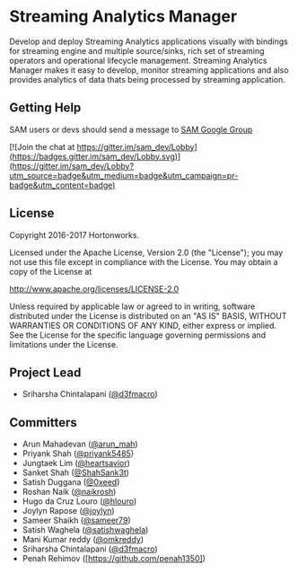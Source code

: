 # Streaming Analytics Manager

Develop and deploy Streaming Analytics applications visually with bindings for streaming engine and multiple source/sinks, rich set of streaming operators and operational lifecycle management. Streaming Analytics Manager makes it easy to develop, monitor streaming applications and also provides analytics of data thats being processed by streaming application.

## Getting Help

SAM users or devs should send a message to [SAM Google Group](https://groups.google.com/forum/#!forum/streamline-users)

[![Join the chat at https://gitter.im/sam_dev/Lobby](https://badges.gitter.im/sam_dev/Lobby.svg)](https://gitter.im/sam_dev/Lobby?utm_source=badge&utm_medium=badge&utm_campaign=pr-badge&utm_content=badge)

## License

Copyright 2016-2017 Hortonworks.
 
Licensed under the Apache License, Version 2.0 (the "License");
you may not use this file except in compliance with the License.
You may obtain a copy of the License at
  
http://www.apache.org/licenses/LICENSE-2.0
 
Unless required by applicable law or agreed to in writing, software
distributed under the License is distributed on an "AS IS" BASIS,
WITHOUT WARRANTIES OR CONDITIONS OF ANY KIND, either express or implied.
See the License for the specific language governing permissions and
limitations under the License.


## Project Lead

* Sriharsha Chintalapani ([@d3fmacro](http://twitter.com/d3fmacro))

## Committers

* Arun Mahadevan ([@arun_mah](https://twitter.com/arun_mah))
* Priyank Shah ([@priyank5485](https://twitter.com/priyank5485))
* Jungtaek Lim ([@heartsavior](https://twitter.com/heartsavior))
* Sanket Shah ([@ShahSank3t](https://twitter.com/ShahSank3t))
* Satish Duggana ([@0xeed](https://twitter.com/0xeed))
* Roshan Naik ([@naikrosh](https://twitter.com/naikrosh))
* Hugo da Cruz Louro ([@hlouro](https://twitter.com/hlouro))
* Joylyn Rapose ([@joylyn](https://github.com/joylyn))
* Sameer Shaikh ([@sameer79](https://github.com/sameer79))
* Satish Waghela ([@satishwaghela](https://github.com/satishwaghela))
* Mani Kumar reddy ([@omkreddy](https://twitter.com/omkreddy))
* Sriharsha Chintalapani ([@d3fmacro](https://twitter.com/d3fmacro))
* Penah Rehimov ([https://github.com/penah1350])


